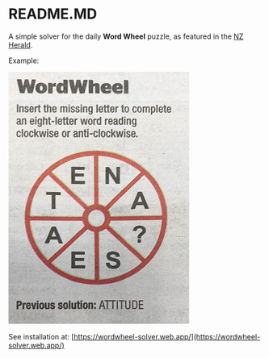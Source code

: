 # README.MD

A simple solver for the daily **Word Wheel** puzzle, as featured in the [NZ Herald](https://www.nzherald.co.nz/).

Example:

![Example image](https://raw.githubusercontent.com/CarlosNZ/Word-Wheel-Solver/master/resources/example_small.jpg?token=ABJUFFJAGPMYJZZFR3W7JBS6OCTLA)

See installation at: [https://wordwheel-solver.web.app/](https://wordwheel-solver.web.app/)
